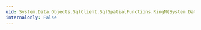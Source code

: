 ```yaml
---
uid: System.Data.Objects.SqlClient.SqlSpatialFunctions.RingN(System.Data.Spatial.DbGeography,System.Nullable{System.Int32})
internalonly: False
---
```

